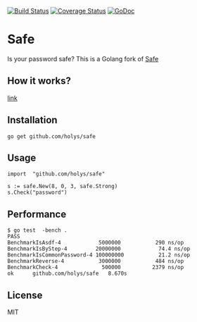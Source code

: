 [![Build Status](https://travis-ci.org/holys/safe.svg)](https://travis-ci.org/holys/safe)
[![Coverage Status](https://coveralls.io/repos/holys/safe/badge.svg?branch=master&service=github)](https://coveralls.io/github/holys/safe?branch=master)
[![GoDoc](https://godoc.org/github.com/holys/safe?status.svg)](https://godoc.org/github.com/holys/safe)

# Safe

Is your password safe? This is a Golang fork of [Safe](https://github.com/lepture/safe)


## How it works?

[link](https://github.com/lepture/safe#how-it-works)

## Installation 

```
go get github.com/holys/safe
```


## Usage 

```
import  "github.com/holys/safe"

s := safe.New(8, 0, 3, safe.Strong)
s.Check("password")
```



## Performance

```
$ go test  -bench .
PASS
BenchmarkIsAsdf-4          	 5000000	       290 ns/op
BenchmarkIsByStep-4        	20000000	        74.4 ns/op
BenchmarkIsCommonPassword-4	100000000	        21.2 ns/op
BenchmarkReverse-4         	 3000000	       484 ns/op
BenchmarkCheck-4           	  500000	      2379 ns/op
ok  	github.com/holys/safe	8.670s
```


## License

MIT




